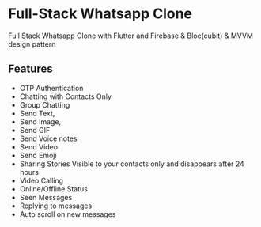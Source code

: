 # Full-Stack Whatsapp Clone

Full Stack Whatsapp Clone with Flutter and Firebase & Bloc(cubit) & MVVM design pattern

## Features

- OTP Authentication
- Chatting with Contacts Only
- Group Chatting
- Send Text,
- Send Image,
- Send GIF
- Send Voice notes
- Send Video 
- Send Emoji 
- Sharing Stories Visible to your contacts only and disappears after 24 hours
- Video Calling
- Online/Offline Status
- Seen Messages 
- Replying to messages
- Auto scroll on new messages
